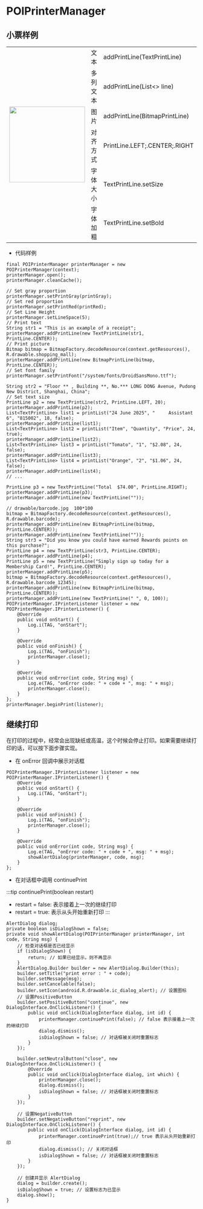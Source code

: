 # POIPrinterManager


## 小票样例

<table style="width: 100%;">
    <tr>
        <td rowspan="30"><img src="../../images/receipt.jpg" width="200" /></td>
        <td>文本</td>
        <td>addPrintLine(TextPrintLine)</td>
    </tr>
    <tr>
        <td>多列文本</td>
        <td>addPrintLine(List<> line)</td>
    </tr>
    <tr>
        <td>图片</td>
        <td>addPrintLine(BitmapPrintLine)</td>
    </tr>
    <tr>
        <td>对齐方式</td>
        <td>PrintLine.LEFT;.CENTER;.RIGHT</td>
    </tr>
    <tr>
        <td>字体大小</td>
        <td>TextPrintLine.setSize</td>
    </tr>
    <tr>
        <td>字体加粗</td>
        <td>TextPrintLine.setBold</td>
    </tr>
</table>

* 代码样例
```java{1-3,50,69}
final POIPrinterManager printerManager = new POIPrinterManager(context);
printerManager.open();
printerManager.cleanCache();

// Set gray proportion
printerManager.setPrintGray(printGray);
// Set red proportion
printerManager.setPrintRed(printRed);
// Set Line Height
printerManager.setLineSpace(5);
// Print text
String str1 = "This is an example of a receipt";
printerManager.addPrintLine(new TextPrintLine(str1, PrintLine.CENTER));
// Print picture
Bitmap bitmap = BitmapFactory.decodeResource(context.getResources(), R.drawable.shopping_mall);
printerManager.addPrintLine(new BitmapPrintLine(bitmap, PrintLine.CENTER));
// Set font family
printerManager.setPrintFont("/system/fonts/DroidSansMono.ttf");

String str2 = "Floor ** , Building **, No.*** LONG DONG Avenue, Pudong New District, Shanghai, China";
// Set text size
PrintLine p2 = new TextPrintLine(str2, PrintLine.LEFT, 20);
printerManager.addPrintLine(p2);
List<TextPrintLine> list1 = printList("24 June 2025", "     Assistant 6", "815002", 18, false);
printerManager.addPrintLine(list1);
List<TextPrintLine> list2 = printList("Item", "Quantity", "Price", 24, true);
printerManager.addPrintLine(list2);
List<TextPrintLine> list3 = printList("Tomato", "1", "$2.08", 24, false);
printerManager.addPrintLine(list3);
List<TextPrintLine> list4 = printList("Orange", "2", "$1.06", 24, false);
printerManager.addPrintLine(list4);
// ...

PrintLine p3 = new TextPrintLine("Total  $74.00", PrintLine.RIGHT);
printerManager.addPrintLine(p3);
printerManager.addPrintLine(new TextPrintLine(""));

// drawable/barcode.jpg  100*100
bitmap = BitmapFactory.decodeResource(context.getResources(), R.drawable.barcode);
printerManager.addPrintLine(new BitmapPrintLine(bitmap, PrintLine.CENTER));
printerManager.addPrintLine(new TextPrintLine(""));
String str3 = "Did you know you could have earned Rewards points on this purchase?";
PrintLine p4 = new TextPrintLine(str3, PrintLine.CENTER);
printerManager.addPrintLine(p4);
PrintLine p5 = new TextPrintLine("Simply sign up today for a Membership Card!", PrintLine.CENTER);
printerManager.addPrintLine(p5);
bitmap = BitmapFactory.decodeResource(context.getResources(), R.drawable.barcode_12345);
printerManager.addPrintLine(new BitmapPrintLine(bitmap, PrintLine.CENTER));
printerManager.addPrintLine(new TextPrintLine(" ", 0, 100));
POIPrinterManager.IPrinterListener listener = new POIPrinterManager.IPrinterListener() {
    @Override
    public void onStart() {
        Log.i(TAG, "onStart");
    }

    @Override
    public void onFinish() {
        Log.i(TAG, "onFinish");
        printerManager.close();
    }

    @Override
    public void onError(int code, String msg) {
        Log.e(TAG, "onError code: " + code + ", msg: " + msg);
        printerManager.close();
    }
};
printerManager.beginPrint(listener);

```

## 继续打印

在打印的过程中，经常会出现缺纸或高温，这个时候会停止打印。如果需要继续打印的话，可以按下面步骤实现。

* 在 onError 回调中展示对话框
```java{14,16}
POIPrinterManager.IPrinterListener listener = new POIPrinterManager.IPrinterListener() {
    @Override
    public void onStart() {
        Log.i(TAG, "onStart");
    }

    @Override
    public void onFinish() {
        Log.i(TAG, "onFinish");
        printerManager.close();
    }

    @Override
    public void onError(int code, String msg) {
        Log.e(TAG, "onError code: " + code + ", msg: " + msg);
        showAlertDialog(printerManager, code, msg);
    }
};
```

* 在对话框中调用 continuePrint

:::tip
continuePrint(boolean restart)
- restart = false: 表示接着上一次的继续打印
- restart = true: 表示从头开始重新打印
:::

```java{16,34}
AlertDialog dialog;
private boolean isDialogShown = false;
private void showAlertDialog(POIPrinterManager printerManager, int code, String msg) {
    // 检查对话框是否已经显示
    if (isDialogShown) {
        return; // 如果已经显示，则不再显示
    }
    AlertDialog.Builder builder = new AlertDialog.Builder(this);
    builder.setTitle("print error : " + code);
    builder.setMessage(msg);
    builder.setCancelable(false);
    builder.setIcon(android.R.drawable.ic_dialog_alert); // 设置图标
    // 设置PositiveButton
    builder.setPositiveButton("continue", new DialogInterface.OnClickListener() {
        public void onClick(DialogInterface dialog, int id) {
            printerManager.continuePrint(false); // false 表示接着上一次的继续打印
            dialog.dismiss();
            isDialogShown = false; // 对话框被关闭时重置标志
        }
    });

    builder.setNeutralButton("close", new DialogInterface.OnClickListener() {
        @Override
        public void onClick(DialogInterface dialog, int which) {
            printerManager.close();
            dialog.dismiss();
            isDialogShown = false; // 对话框被关闭时重置标志
        }
    });

    // 设置NegativeButton
    builder.setNegativeButton("reprint", new DialogInterface.OnClickListener() {
        public void onClick(DialogInterface dialog, int id) {
            printerManager.continuePrint(true);// true 表示从头开始重新打印
            dialog.dismiss(); // 关闭对话框
            isDialogShown = false; // 对话框被关闭时重置标志
        }
    });

    // 创建并显示 AlertDialog
    dialog = builder.create();
    isDialogShown = true; // 设置标志为已显示
    dialog.show();
}
```